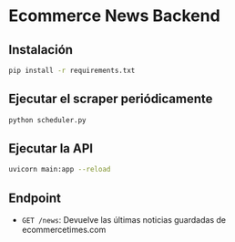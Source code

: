 # Ecommerce News Backend

## Instalación

```bash
pip install -r requirements.txt
```

## Ejecutar el scraper periódicamente

```bash
python scheduler.py
```

## Ejecutar la API

```bash
uvicorn main:app --reload
```

## Endpoint
- `GET /news`: Devuelve las últimas noticias guardadas de ecommercetimes.com 